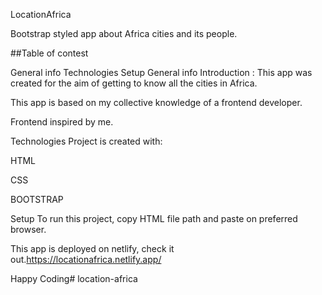 LocationAfrica

Bootstrap styled app about Africa cities and its people.

##Table of contest

General info
Technologies
Setup
General info
Introduction : This app was created for the aim of getting to know all the cities in Africa.

This app is based on my collective knowledge of a frontend developer.

Frontend inspired by me.

Technologies
Project is created with:

HTML

CSS

BOOTSTRAP


Setup
To run this project, copy HTML file path and paste on preferred browser.

This app is deployed on netlify, check it out.https://locationafrica.netlify.app/

Happy Coding# location-africa
